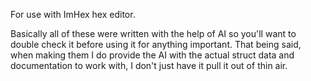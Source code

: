 For use with ImHex hex editor.

Basically all of these were written with the help of AI so you'll want to double check it before using it for anything important. That being said, when making them I do provide the AI with the actual struct data and documentation to work with, I don't just have it pull it out of thin air.
